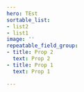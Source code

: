 ```yaml
---
hero: TEst
sortable_list:
- list2
- list1
image: ''
repeatable_field_group:
- title: Prop 2
  text: Prop 2
- title: Prop 1
  text: Prop 1

---
```

